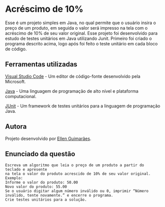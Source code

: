 # Acréscimo de 10%
Esse é um projeto simples em Java, no qual permite que o usuário insira o preço de um produto, em seguida o valor será impresso na tela com o acréscimo de 10% de seu valor original. Esse projeto foi desenvolvido para estudo de testes unitários em Java utilizando Junit. Primeiro foi criado o programa descrito acima, logo após foi feito o teste unitário em cada bloco de código. 

## Ferramentas utilizadas

[Visual Studio Code](https://code.visualstudio.com)  - Um editor de código-fonte desenvolvido pela Microsoft.

[Java](https://www.java.com/pt-BR/)  - Uma linguagem de programação de alto nível e plataforma computacional.

[JUnit](https://junit.org/junit5/)  - Um framework de testes unitários para a linguagem de programação Java.

## Autora

Projeto desenvolvido por [Ellen Guimarães](https://github.com/EllenGui).

## Enunciado da questão 

```
Escreva um algoritmo que leia o preço de um produto a partir do teclado e apresente 
na tela o valor do produto acrescido de 10% de seu valor original. 
Exemplo:  
Informe o valor do produto: 50.00  
Novo valor do produto: 55.00 
Se o usuário digitar algum número inválido ou 0, imprimir “Número inválido, tente novamente.” e encerre o programa. 
Crie testes unitários para a solução.
```
